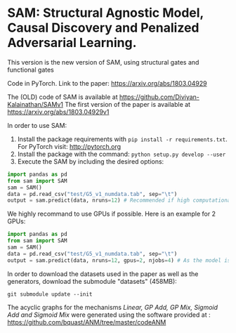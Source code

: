 # SAM: Structural Agnostic Model, Causal Discovery and Penalized Adversarial Learning.
This version is the new version of SAM, using structural gates and functional
gates

Code in PyTorch. Link to the paper: https://arxiv.org/abs/1803.04929

The (OLD) code of SAM is available at
https://github.com/Diviyan-Kalainathan/SAMv1
The first version of the paper is available at https://arxiv.org/abs/1803.04929v1

In order to use SAM:
1. Install the package requirements with ```pip install -r requirements.txt```. For PyTorch visit: http://pytorch.org
2. Install the package with the command: ```python setup.py develop --user ```
3. Execute the SAM by including the desired options:
```python
import pandas as pd
from sam import SAM
sam = SAM()
data = pd.read_csv("test/G5_v1_numdata.tab", sep="\t")
output = sam.predict(data, nruns=12) # Recommended if high computational capability available, else nruns=1
```

We highly recommand to use GPUs if possible. Here is an example for 2 GPUs:
```python
import pandas as pd
from sam import SAM
sam = SAM()
data = pd.read_csv("test/G5_v1_numdata.tab", sep="\t")
output = sam.predict(data, nruns=12, gpus=2, njobs=4) # As the model is small, we recommand using 2 jobs on each GPU
```


In order to download the datasets used in the paper as well as the generators, download the submodule "datasets" (458MB):
```
git submodule update --init
```

The acyclic graphs for the mechanisms _Linear, GP Add, GP Mix, Sigmoid Add and Sigmoid Mix_ were generated using the software provided at : https://github.com/bquast/ANM/tree/master/codeANM

